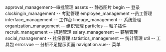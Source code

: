 approval_management--审批管理
assets -- 静态图片
begin -- 登录
clockingin_management -- 考勤管理
employee_management --员工管理
interface_management -- 工作台
lineage_management -- 系统管理
organization_management -- 组织管理
particles -- 粒子插件
recruit_management -- 招聘管理
salary_management -- 薪酬管理
social_management -- 社保管理
statistics_management -- 统计管理
util -- 工具包
error.vue -- 分析不足提示页面
navigation.vue--  菜单


